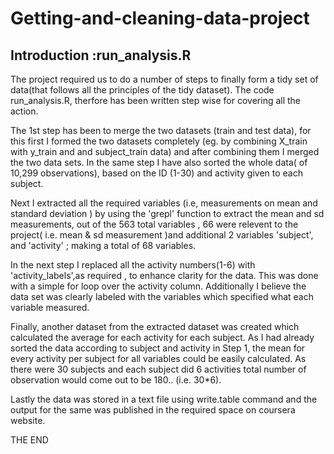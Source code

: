 # Getting-and-cleaning-data-project
## Introduction :run_analysis.R

The project required us to do a number of steps to finally form a tidy set of data(that follows all the principles of the tidy
dataset).
The code run_analysis.R, therfore has been written step wise for covering all the action.

  The 1st step has been to merge the two datasets (train and test data), for this first I formed the two datasets completely
(eg. by combining X_train with y_train and and subject_train data) and after combining them I merged the two data sets.
In the same step I have also sorted the whole data( of 10,299 observations), based on the ID (1-30) and activity given to each
subject.

  Next I extracted all the required variables (i.e, measurements on mean and standard deviation ) by using the 'grepl' function
to extract the mean and sd measurements, out of the 563 total variables , 66 were relevent to the project( i.e. mean & sd measurement
)and additional 2 variables 'subject', and 'activity' ; making a total of 68 variables.

  In the next step I replaced all the activity numbers(1-6) with 'activity_labels',as required , to enhance clarity for the data.
This was done with a simple for loop over the activity column. Additionally I believe the data set was clearly labeled with the variables
which specified what each variable measured.

  Finally, another dataset from the extracted dataset was created which calculated the average for each activity for each subject.
As I had already sorted the data according to subject and activity in Step 1, the mean for every activity per subject for all variables
could be easily calculated. As there were 30 subjects and each subject did 6 activities total number of observation would come out
to be 180.. (i.e. 30*6).
 
  Lastly the data was stored in a text file using write.table command and the output for the same was published in the required
  space on coursera website.

THE END
